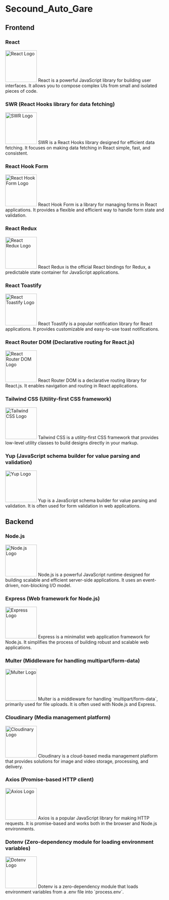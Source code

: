 # Secound_Auto_Gare

## Frontend

### React
<img src="https://upload.wikimedia.org/wikipedia/commons/thumb/a/a7/React-icon.svg/1280px-React-icon.svg.png" alt="React Logo" width="100" height="100"/>
React is a powerful JavaScript library for building user interfaces. It allows you to compose complex UIs from small and isolated pieces of code.

### SWR (React Hooks library for data fetching)
<img src="https://swr.vercel.app/favicon.png" alt="SWR Logo" width="100" height="100"/>
SWR is a React Hooks library designed for efficient data fetching. It focuses on making data fetching in React simple, fast, and consistent.

### React Hook Form
<img src="https://react-hook-form.com/img/logo.png" alt="React Hook Form Logo" width="100" height="100"/>
React Hook Form is a library for managing forms in React applications. It provides a flexible and efficient way to handle form state and validation.

### React Redux
<img src="https://redux.js.org/img/redux.svg" alt="React Redux Logo" width="100" height="100"/>
React Redux is the official React bindings for Redux, a predictable state container for JavaScript applications.

### React Toastify
<img src="https://github.com/fkhadra/react-toastify/blob/master/public/logo.png?raw=true" alt="React Toastify Logo" width="100" height="100"/>
React Toastify is a popular notification library for React applications. It provides customizable and easy-to-use toast notifications.

### React Router DOM (Declarative routing for React.js)
<img src="https://reactrouter.com/icons/apple-touch-icon.png" alt="React Router DOM Logo" width="100" height="100"/>
React Router DOM is a declarative routing library for React.js. It enables navigation and routing in React applications.

### Tailwind CSS (Utility-first CSS framework)
<img src="https://camo.githubusercontent.com/e410e6d58da8e84c7deeb25a4db09594b32490366ed45eef3af3624ac9f03e6e/687474703a2f2f696d672e796f75747562652e636f6d2f76692f7461696c77696e642d636c692f7461696c77696e642d6373732e7376673f7374796c653d666c6174" alt="Tailwind CSS Logo" width="100" height="100"/>
Tailwind CSS is a utility-first CSS framework that provides low-level utility classes to build designs directly in your markup.

### Yup (JavaScript schema builder for value parsing and validation)
<img src="https://raw.githubusercontent.com/jquense/yup/master/assets/logo.png" alt="Yup Logo" width="100" height="100"/>
Yup is a JavaScript schema builder for value parsing and validation. It is often used for form validation in web applications.

## Backend

### Node.js
<img src="https://nodejs.org/static/images/logos/nodejs-new-pantone-black.svg" alt="Node.js Logo" width="100" height="100"/>
Node.js is a powerful JavaScript runtime designed for building scalable and efficient server-side applications. It uses an event-driven, non-blocking I/O model.

### Express (Web framework for Node.js)
<img src="https://expressjs.com/images/express-facebook-share.png" alt="Express Logo" width="100" height="100"/>
Express is a minimalist web application framework for Node.js. It simplifies the process of building robust and scalable web applications.

### Multer (Middleware for handling multipart/form-data)
<img src="https://www.npmjs.com/package/multer/v/1.4.2/multer.png" alt="Multer Logo" width="100" height="100"/>
Multer is a middleware for handling `multipart/form-data`, primarily used for file uploads. It is often used with Node.js and Express.

### Cloudinary (Media management platform)
<img src="https://cloudinary-res.cloudinary.com/image/upload/dpr_2.0,f_auto,q_auto,w_auto/logo-1200x1200.png" alt="Cloudinary Logo" width="100" height="100"/>
Cloudinary is a cloud-based media management platform that provides solutions for image and video storage, processing, and delivery.

### Axios (Promise-based HTTP client)
<img src="https://avatars.githubusercontent.com/u/38242571?s=200&v=4" alt="Axios Logo" width="100" height="100"/>
Axios is a popular JavaScript library for making HTTP requests. It is promise-based and works both in the browser and Node.js environments.

### Dotenv (Zero-dependency module for loading environment variables)
<img src="https://camo.githubusercontent.com/cfe3d5d5f63c670b3b441a9a62b40c2071485d31bfac0a71724d469e38409e22/68747470733a2f2f646f74656e762e6769746875622e636f6d2f7374617469632f696d616765732f646f74656e762e7376673f7374796c653d666c6174" alt="Dotenv Logo" width="100" height="100"/>
Dotenv is a zero-dependency module that loads environment variables from a .env file into `process.env`.
